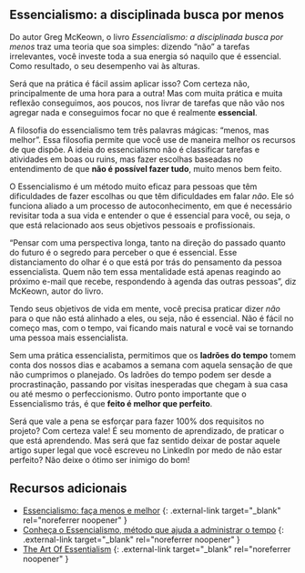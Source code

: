## Essencialismo: a disciplinada busca por menos

Do autor Greg McKeown, o livro *Essencialismo: a disciplinada busca por menos* traz uma teoria que soa simples: dizendo “não” a tarefas irrelevantes, você investe toda a sua energia só naquilo que é essencial. Como resultado, o seu desempenho vai às alturas.

Será que na prática é fácil assim aplicar isso? Com certeza não, principalmente de uma hora para a outra! Mas com muita prática e muita reflexão conseguimos, aos poucos, nos livrar de tarefas que não vão nos agregar nada e conseguimos focar no que é realmente **essencial**.

A filosofia do essencialismo tem três palavras mágicas: “menos, mas melhor”. Essa filosofia permite que você use de maneira melhor os recursos de que dispõe. A ideia do essencialismo não é classificar tarefas e atividades em boas ou ruins, mas fazer escolhas baseadas no entendimento de que **não é possível fazer tudo**, muito menos bem feito.

O Essencialismo é um método muito eficaz para pessoas que têm dificuldades de fazer escolhas ou que têm dificuldades em falar *não*. Ele só funciona aliado a um processo de autoconhecimento, em que é necessário revisitar toda a sua vida e entender o que é essencial para você, ou seja, o que está relacionado aos seus objetivos pessoais e profissionais.

“Pensar com uma perspectiva longa, tanto na direção do passado quanto do futuro é o segredo para perceber o que é essencial. Esse distanciamento do olhar é o que está por trás do pensamento da pessoa essencialista. Quem não tem essa mentalidade está apenas reagindo ao próximo e-mail que recebe, respondendo à agenda das outras pessoas”, diz McKeown, autor do livro.

Tendo seus objetivos de vida em mente, você precisa praticar dizer *não* para o que não está alinhado a eles, ou seja, não é essencial. Não é fácil no começo mas, com o tempo, vai ficando mais natural e você vai se tornando uma pessoa mais essencialista.

Sem uma prática essencialista, permitimos que os **ladrões do tempo** tomem conta dos nossos dias e acabamos a semana com aquela sensação de que não cumprimos o planejado. Os ladrões do tempo podem ser desde a procrastinação, passando por visitas inesperadas que chegam à sua casa ou até mesmo o perfeccionismo. Outro ponto importante que o Essencialismo trás, é que **feito é melhor que perfeito**. 

Será que vale a pena se esforçar para fazer 100% dos requisitos no projeto? Com certeza vale! É seu momento de aprendizado, de praticar o que está aprendendo. Mas será que faz sentido deixar de postar aquele artigo super legal que você escreveu no LinkedIn por medo de não estar perfeito? Não deixe o ótimo ser inimigo do bom!

## Recursos adicionais
- [Essencialismo: faça menos e melhor](https://endeavor.org.br/estrategia-e-gestao/essencialismo/) {: .external-link target="_blank" rel="noreferrer noopener" }  
- [Conheça o Essencialismo, método que ajuda a administrar o tempo](https://www.napratica.org.br/metodo-essencialismo-o-que-e/) {: .external-link target="_blank" rel="noreferrer noopener" }   
- [The Art Of Essentialism](https://www.forbes.com/sites/lawtonursrey/2014/04/17/the-art-of-essentialism/#9deab3c65165) {: .external-link target="_blank" rel="noreferrer noopener" }
